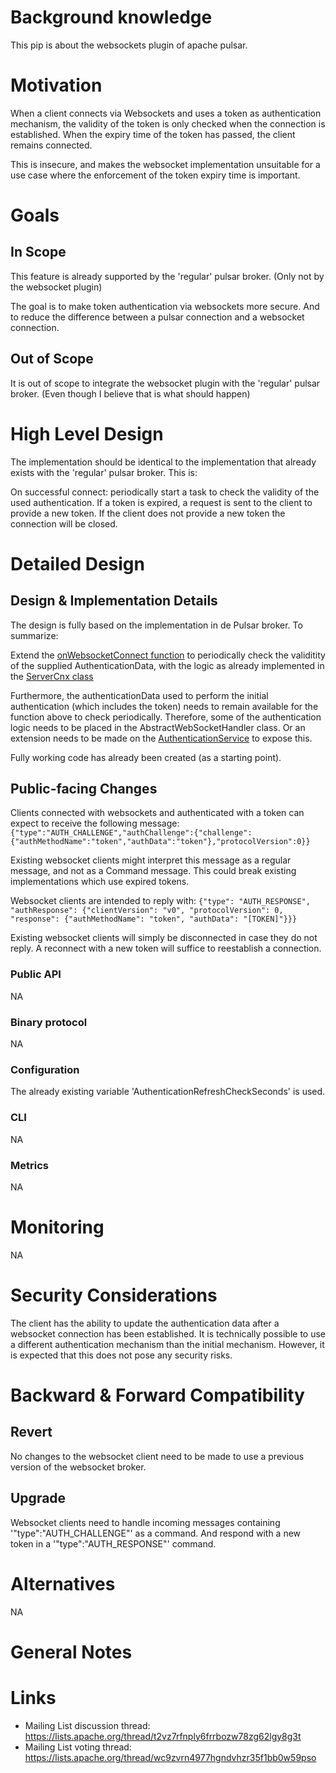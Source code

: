 # Background knowledge

This pip is about the websockets plugin of apache pulsar.


# Motivation

When a client connects via Websockets and uses a token as authentication mechanism, the validity of the token is only checked when the connection is established. When the expiry time of the token has passed, the client remains connected.

This is insecure, and makes the websocket implementation unsuitable for a use case where the enforcement of the token expiry time is important.


# Goals

## In Scope
This feature is already supported by the 'regular' pulsar broker. (Only not by the websocket plugin)

The goal is to make token authentication via websockets more secure. And to reduce the difference between a pulsar connection and a websocket connection.

## Out of Scope
It is out of scope to integrate the websocket plugin with the 'regular' pulsar broker. (Even though I believe that is what should happen)


# High Level Design
The implementation should be identical to the implementation that already exists with the 'regular' pulsar broker. This is:

On successful connect: periodically start a task to check the validity of the used authentication.
If a token is expired, a request is sent to the client to provide a new token. If the client does not provide a new token the connection will be closed.

# Detailed Design

## Design & Implementation Details

The design is fully based on the implementation in de Pulsar broker. To summarize:

Extend the [onWebsocketConnect function](https://github.com/apache/pulsar/blob/2ab184e49a036a1dd10dc537bef4ab034a5ad5e0/pulsar-websocket/src/main/java/org/apache/pulsar/websocket/AbstractWebSocketHandler.java#L192) to periodically check the validitity of the supplied AuthenticationData, with the logic as already implemented in the [ServerCnx class](https://github.com/apache/pulsar/blob/2ab184e49a036a1dd10dc537bef4ab034a5ad5e0/pulsar-broker/src/main/java/org/apache/pulsar/broker/service/ServerCnx.java#L886)

Furthermore, the authenticationData used to perform the initial authentication (which includes the token) needs to remain available for the function above to check periodically.
Therefore, some of the authentication logic needs to be placed in the AbstractWebSocketHandler class. Or an extension needs to be made on the [AuthenticationService](https://github.com/apache/pulsar/blob/master/pulsar-broker-common/src/main/java/org/apache/pulsar/broker/authentication/AuthenticationService.java) to expose this.


Fully working code has already been created (as a starting point).


## Public-facing Changes

Clients connected with websockets and authenticated with a token can expect to receive the following message:
```{"type":"AUTH_CHALLENGE","authChallenge":{"challenge":{"authMethodName":"token","authData":"token"},"protocolVersion":0}}```

Existing websocket clients might interpret this message as a regular message, and not as a Command message. This could break existing implementations which use expired tokens.

Websocket clients are intended to reply with:
```{"type": "AUTH_RESPONSE", "authResponse": {"clientVersion": "v0", "protocolVersion": 0, "response": {"authMethodName": "token", "authData": "[TOKEN]"}}}```

Existing websocket clients will simply be disconnected in case they do not reply. A reconnect with a new token will suffice to reestablish a connection.


### Public API
NA

### Binary protocol
NA

### Configuration
The already existing variable 'AuthenticationRefreshCheckSeconds' is used.

### CLI
NA

### Metrics
NA


# Monitoring
NA

# Security Considerations
The client has the ability to update the authentication data after a websocket connection has been established. It is technically possible to use a different authentication mechanism than the initial mechanism. However, it is expected that this does not pose any security risks.



# Backward & Forward Compatibility

## Revert
No changes to the websocket client need to be made to use a previous version of the websocket broker.

## Upgrade
Websocket clients need to handle incoming messages containing '"type":"AUTH_CHALLENGE"' as a command. And respond with a new token in a '"type":"AUTH_RESPONSE"' command.


# Alternatives
NA

# General Notes

# Links

* Mailing List discussion thread: https://lists.apache.org/thread/t2vz7rfnply6frrbozw78zg62lgy8g3t
* Mailing List voting thread: https://lists.apache.org/thread/wc9zvrn4977hgndvhzr35f1bb0w59pso
